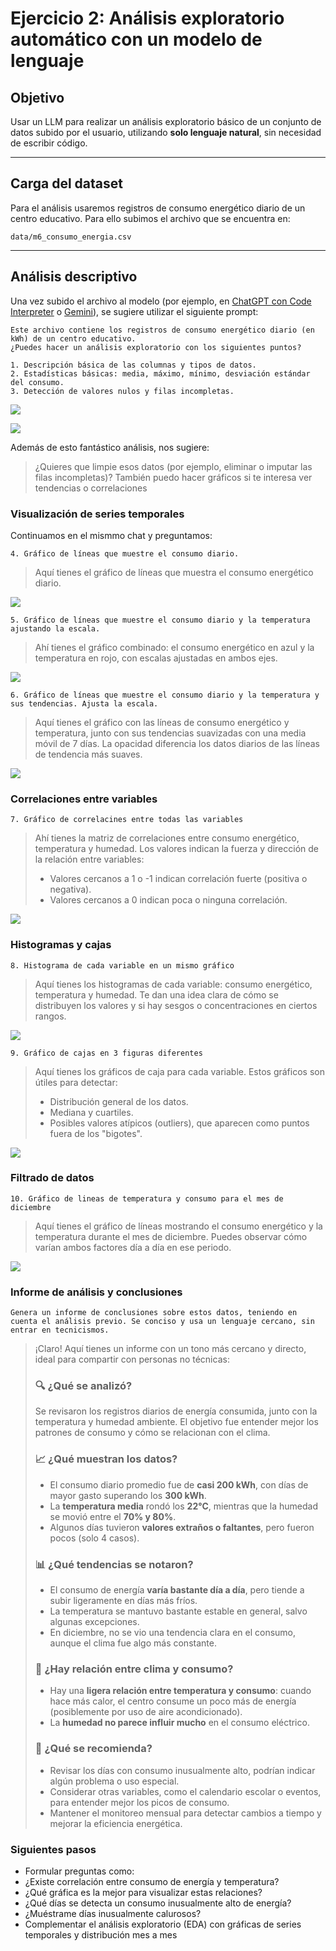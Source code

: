 # Ejercicio 2: Análisis exploratorio automático con un modelo de lenguaje

## Objetivo

Usar un LLM para realizar un análisis exploratorio básico de un conjunto de datos subido por el usuario, utilizando **solo lenguaje natural**, sin necesidad de escribir código.

---

## Carga del dataset

Para el análisis usaremos registros de consumo energético diario de un centro educativo. Para ello subimos el archivo que se encuentra en:

```
data/m6_consumo_energia.csv
```

---

## Análisis descriptivo

Una vez subido el archivo al modelo (por ejemplo, en [ChatGPT con Code Interpreter](https://chat.openai.com) o [Gemini](https://gemini.google.com/)), se sugiere utilizar el siguiente prompt:

```plaintext
Este archivo contiene los registros de consumo energético diario (en kWh) de un centro educativo.  
¿Puedes hacer un análisis exploratorio con los siguientes puntos?

1. Descripción básica de las columnas y tipos de datos.
2. Estadísticas básicas: media, máximo, mínimo, desviación estándar del consumo.
3. Detección de valores nulos y filas incompletas.
```

![](img/m6_e2_analisis.png)

![](img/m6_e2_null.png)

Además de esto fantástico análisis, nos sugiere:
> ¿Quieres que limpie esos datos (por ejemplo, eliminar o imputar las filas incompletas)? También puedo hacer gráficos si te interesa ver tendencias o correlaciones

### Visualización de series temporales

Continuamos en el mismmo chat y preguntamos:

```plaintext
4. Gráfico de líneas que muestre el consumo diario.
```
> Aquí tienes el gráfico de líneas que muestra el consumo energético diario.

![](img/m6_e2_plot_consumo.png)

```plaintext
5. Gráfico de líneas que muestre el consumo diario y la temperatura ajustando la escala.
```
> Ahí tienes el gráfico combinado: el consumo energético en azul y la temperatura en rojo, con escalas ajustadas en ambos ejes.

![](img/m6_e2_plot_multi.png)

```plaintext
6. Gráfico de líneas que muestre el consumo diario y la temperatura y sus tendencias. Ajusta la escala.
```
> Aquí tienes el gráfico con las líneas de consumo energético y temperatura, junto con sus tendencias suavizadas con una media móvil de 7 días. La opacidad diferencia los datos diarios de las líneas de tendencia más suaves.

![](img/m6_e2_plot_multi_trend.png)

### Correlaciones entre variables
```plaintext
7. Gráfico de correlacines entre todas las variables
```
> Ahí tienes la matriz de correlaciones entre consumo energético, temperatura y humedad. Los valores indican la fuerza y dirección de la relación entre variables:
> - Valores cercanos a 1 o -1 indican correlación fuerte (positiva o negativa).
> - Valores cercanos a 0 indican poca o ninguna correlación.

![](m6_e2_plot_scatter.png)

### Histogramas y cajas
```plaintext
8. Histograma de cada variable en un mismo gráfico
```
> Aquí tienes los histogramas de cada variable: consumo energético, temperatura y humedad. Te dan una idea clara de cómo se distribuyen los valores y si hay sesgos o concentraciones en ciertos rangos.

![](m6_e2_histograma.png)

```plaintext
9. Gráfico de cajas en 3 figuras diferentes
```

> Aquí tienes los gráficos de caja para cada variable. Estos gráficos son útiles para detectar:
> - Distribución general de los datos.
> - Mediana y cuartiles.
> - Posibles valores atípicos (outliers), que aparecen como puntos fuera de los "bigotes".

![](m6_e2_boxplot-1.png)

### Filtrado de datos
```plaintext
10. Gráfico de lineas de temperatura y consumo para el mes de diciembre
```

> Aquí tienes el gráfico de líneas mostrando el consumo energético y la temperatura durante el mes de diciembre. Puedes observar cómo varían ambos factores día a día en ese periodo.

![](m6_e2_plot_multi_dic-1.png)

### Informe de análisis y conclusiones

```plaintext
Genera un informe de conclusiones sobre estos datos, teniendo en cuenta el análisis previo. Se conciso y usa un lenguaje cercano, sin entrar en tecnicismos.
```

> ¡Claro! Aquí tienes un informe con un tono más cercano y directo, ideal para compartir con personas no técnicas:
> 
> ### 🔍 ¿Qué se analizó?
> Se revisaron los registros diarios de energía consumida, junto con la temperatura y humedad ambiente. El objetivo fue entender mejor los patrones de consumo y cómo se relacionan con el clima.
> ### 📈 ¿Qué muestran los datos?
> - El consumo diario promedio fue de **casi 200 kWh**, con días de mayor gasto superando los **300 kWh**.
> - La **temperatura media** rondó los **22°C**, mientras que la humedad se movió entre el **70% y 80%**.
> - Algunos días tuvieron **valores extraños o faltantes**, pero fueron pocos (solo 4 casos).
> ### 📊 ¿Qué tendencias se notaron?
> - El consumo de energía **varía bastante día a día**, pero tiende a subir ligeramente en días más fríos.
> - La temperatura se mantuvo bastante estable en general, salvo algunas excepciones.
> - En diciembre, no se vio una tendencia clara en el consumo, aunque el clima fue algo más constante.
> ### 🔗 ¿Hay relación entre clima y consumo?
> - Hay una **ligera relación entre temperatura y consumo**: cuando hace más calor, el centro consume un poco más de energía (posiblemente por uso de aire acondicionado).
> - La **humedad no parece influir mucho** en el consumo eléctrico.
> ### 📌 ¿Qué se recomienda?
> - Revisar los días con consumo inusualmente alto, podrían indicar algún problema o uso especial.
> - Considerar otras variables, como el calendario escolar o eventos, para entender mejor los picos de consumo.
> - Mantener el monitoreo mensual para detectar cambios a tiempo y mejorar la eficiencia energética.

### Siguientes pasos

 - Formular preguntas como:
  - ¿Existe correlación entre consumo de energía y temperatura?
  - ¿Qué gráfica es la mejor para visualizar estas relaciones?
  - ¿Qué días se detecta un consumo inusualmente alto de energía?
  - ¿Muéstrame días inusualmente calurosos?
 - Complementar el análisis exploratorio (EDA) con gráficas de series temporales y distribución mes a mes 